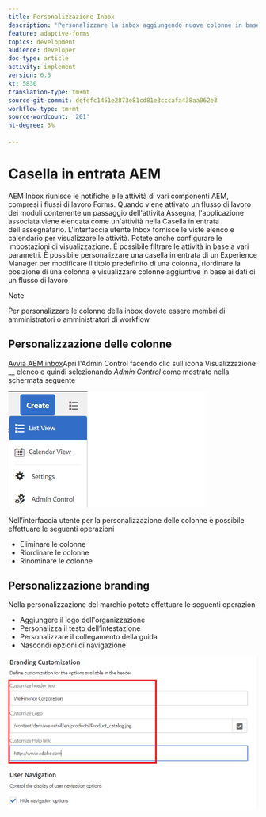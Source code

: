 ```yaml
---
title: Personalizzazione Inbox
description: 'Personalizzare la inbox aggiungendo nuove colonne in base ai dati del flusso di lavoro '
feature: adaptive-forms
topics: development
audience: developer
doc-type: article
activity: implement
version: 6.5
kt: 5830
translation-type: tm+mt
source-git-commit: defefc1451e2873e81cd81e3cccafa438aa062e3
workflow-type: tm+mt
source-wordcount: '201'
ht-degree: 3%

---
```


# Casella in entrata AEM

AEM Inbox riunisce le notifiche e le attività di vari componenti AEM, compresi i flussi di lavoro Forms. Quando viene attivato un flusso di lavoro dei moduli contenente un passaggio dell&#39;attività Assegna, l&#39;applicazione associata viene elencata come un&#39;attività nella Casella in entrata dell&#39;assegnatario.
L&#39;interfaccia utente Inbox fornisce le viste elenco e calendario per visualizzare le attività. Potete anche configurare le impostazioni di visualizzazione. È possibile filtrare le attività in base a vari parametri. È possibile personalizzare una casella in entrata di un Experience Manager  per modificare il titolo predefinito di una colonna, riordinare la posizione di una colonna e visualizzare colonne aggiuntive in base ai dati di un flusso di lavoro


>[!NOTE]
>
>Per personalizzare le colonne della inbox dovete essere membri di amministratori o amministratori di workflow

## Personalizzazione delle colonne

[Avvia AEM inbox](http://localhost:4502/aem/inbox)Apri l&#39;Admin Control facendo clic sull&#39;icona Visualizzazione __ elenco e quindi selezionando _Admin Control_ come mostrato nella schermata seguente

![admin-control](assets/open-customization.png)

Nell’interfaccia utente per la personalizzazione delle colonne è possibile effettuare le seguenti operazioni

* Eliminare le colonne
* Riordinare le colonne
* Rinominare le colonne

## Personalizzazione branding

Nella personalizzazione del marchio potete effettuare le seguenti operazioni

* Aggiungere il logo dell&#39;organizzazione
* Personalizza il testo dell’intestazione
* Personalizzare il collegamento della guida
* Nascondi opzioni di navigazione

![marchio in-box](assets/branding-customization.PNG)
